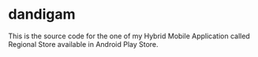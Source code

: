 # dandigam

This is the source code for the one of my Hybrid Mobile Application called Regional Store available in Android Play Store.
